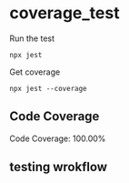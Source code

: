 # coverage_test

Run the test

`npx jest`

Get coverage

`npx jest --coverage`

## Code Coverage

<!-- coverage-start -->
Code Coverage: 100.00%
<!-- coverage-end -->


## testing wrokflow

